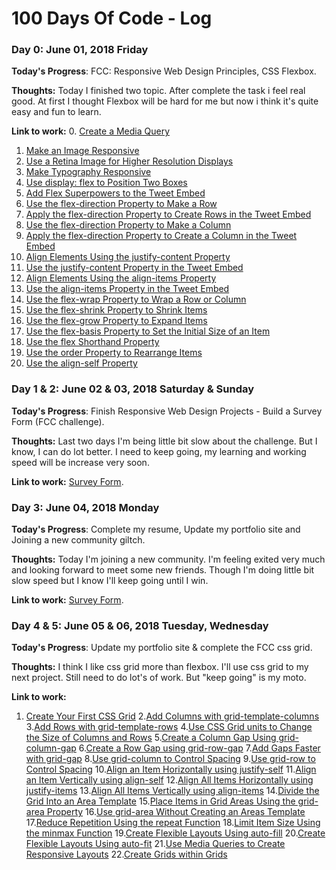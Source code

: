# 100 Days Of Code - Log

### Day 0: June 01, 2018 Friday

**Today's Progress**: FCC: Responsive Web Design Principles, CSS Flexbox.

**Thoughts:** Today I finished two topic. After complete the task i feel real good. At first I thought Flexbox will be hard for me but now i think it's quite easy and fun to learn.

**Link to work:**
0. [Create a Media Query](https://learn.freecodecamp.org/responsive-web-design/responsive-web-design-principles/create-a-media-query)
1. [Make an Image Responsive](https://learn.freecodecamp.org/responsive-web-design/responsive-web-design-principles/make-an-image-responsive)
2. [Use a Retina Image for Higher Resolution Displays](https://learn.freecodecamp.org/responsive-web-design/responsive-web-design-principles/use-a-retina-image-for-higher-resolution-displays)
3. [Make Typography Responsive](https://learn.freecodecamp.org/responsive-web-design/responsive-web-design-principles/make-typography-responsive)
4. [Use display: flex to Position Two Boxes](https://learn.freecodecamp.org/responsive-web-design/css-flexbox/use-display-flex-to-position-two-boxes)
5. [Add Flex Superpowers to the Tweet Embed](https://learn.freecodecamp.org/responsive-web-design/css-flexbox/add-flex-superpowers-to-the-tweet-embed)
6. [Use the flex-direction Property to Make a Row](https://learn.freecodecamp.org/responsive-web-design/css-flexbox/use-the-flex-direction-property-to-make-a-row)
7. [Apply the flex-direction Property to Create Rows in the Tweet Embed](https://learn.freecodecamp.org/responsive-web-design/css-flexbox/apply-the-flex-direction-property-to-create-rows-in-the-tweet-embed)
8. [Use the flex-direction Property to Make a Column](https://learn.freecodecamp.org/responsive-web-design/css-flexbox/use-the-flex-direction-property-to-make-a-column)
9. [Apply the flex-direction Property to Create a Column in the Tweet Embed](https://learn.freecodecamp.org/responsive-web-design/css-flexbox/apply-the-flex-direction-property-to-create-a-column-in-the-tweet-embed)
10. [Align Elements Using the justify-content Property](https://learn.freecodecamp.org/responsive-web-design/css-flexbox/align-elements-using-the-justify-content-property)
11. [Use the justify-content Property in the Tweet Embed](https://learn.freecodecamp.org/responsive-web-design/css-flexbox/use-the-justify-content-property-in-the-tweet-embed)
12. [Align Elements Using the align-items Property](https://learn.freecodecamp.org/responsive-web-design/css-flexbox/align-elements-using-the-align-items-property)
13. [Use the align-items Property in the Tweet Embed](https://learn.freecodecamp.org/responsive-web-design/css-flexbox/use-the-align-items-property-in-the-tweet-embed)
14. [Use the flex-wrap Property to Wrap a Row or Column](https://learn.freecodecamp.org/responsive-web-design/css-flexbox/use-the-flex-wrap-property-to-wrap-a-row-or-column)
15. [Use the flex-shrink Property to Shrink Items](https://learn.freecodecamp.org/responsive-web-design/css-flexbox/use-the-flex-shrink-property-to-shrink-items)
16. [Use the flex-grow Property to Expand Items](https://learn.freecodecamp.org/responsive-web-design/css-flexbox/use-the-flex-grow-property-to-expand-items)
17. [Use the flex-basis Property to Set the Initial Size of an Item](https://learn.freecodecamp.org/responsive-web-design/css-flexbox/use-the-flex-basis-property-to-set-the-initial-size-of-an-item)
18. [Use the flex Shorthand Property](https://learn.freecodecamp.org/responsive-web-design/css-flexbox/use-the-flex-shorthand-property)
19. [Use the order Property to Rearrange Items](https://learn.freecodecamp.org/responsive-web-design/css-flexbox/use-the-order-property-to-rearrange-items)
20. [Use the align-self Property](https://learn.freecodecamp.org/responsive-web-design/css-flexbox/use-the-align-self-property)


### Day 1 & 2: June 02 & 03, 2018 Saturday & Sunday

**Today's Progress**: Finish Responsive Web Design Projects - Build a Survey Form (FCC challenge).

**Thoughts:** Last two days I'm being little bit slow about the challenge. But I know, I can do lot better. I need to keep going, my learning and working speed will be increase very soon.

**Link to work:** [Survey Form](https://github.com/a2-zubair/survey-form).


### Day 3: June 04, 2018 Monday

**Today's Progress**: Complete my resume, Update my portfolio site and Joining a new community giltch.

**Thoughts:** Today I'm joining a new community. I'm feeling exited very much and looking forward to meet some new friends. Though I'm doing little bit slow speed but I know I'll keep going until I win.

**Link to work:** [Survey Form](https://survey-form.glitch.me/).


### Day 4 & 5: June 05 & 06, 2018 Tuesday, Wednesday

**Today's Progress**: Update my portfolio site & complete the FCC css grid.

**Thoughts:** I think I like css grid more than flexbox. I'll use css grid to my next project. Still need to do lot's of work. But "keep going" is my moto. 

**Link to work:** 

1. [Create Your First CSS Grid](https://learn.freecodecamp.org/responsive-web-design/css-grid/create-your-first-css-grid)
2.[Add Columns with grid-template-columns](https://learn.freecodecamp.org/responsive-web-design/css-grid/add-columns-with-grid-template-columns)
3.[Add Rows with grid-template-rows](https://learn.freecodecamp.org/responsive-web-design/css-grid/add-rows-with-grid-template-rows)
4.[Use CSS Grid units to Change the Size of Columns and Rows](https://learn.freecodecamp.org/responsive-web-design/css-grid/use-css-grid-units-to-change-the-size-of-columns-and-rows)
5.[Create a Column Gap Using grid-column-gap](https://learn.freecodecamp.org/responsive-web-design/css-grid/create-a-column-gap-using-grid-column-gap)
6.[Create a Row Gap using grid-row-gap](https://learn.freecodecamp.org/responsive-web-design/css-grid/create-a-row-gap-using-grid-row-gap)
7.[Add Gaps Faster with grid-gap](https://learn.freecodecamp.org/responsive-web-design/css-grid/add-gaps-faster-with-grid-gap)
8.[Use grid-column to Control Spacing](https://learn.freecodecamp.org/responsive-web-design/css-grid/use-grid-column-to-control-spacing)
9.[Use grid-row to Control Spacing](https://learn.freecodecamp.org/responsive-web-design/css-grid/use-grid-row-to-control-spacing)
10.[Align an Item Horizontally using justify-self](https://learn.freecodecamp.org/responsive-web-design/css-grid/align-an-item-horizontally-using-justify-self)
11.[Align an Item Vertically using align-self](https://learn.freecodecamp.org/responsive-web-design/css-grid/align-an-item-vertically-using-align-self)
12.[Align All Items Horizontally using justify-items](https://learn.freecodecamp.org/responsive-web-design/css-grid/align-all-items-horizontally-using-justify-items)
13.[Align All Items Vertically using align-items](https://learn.freecodecamp.org/responsive-web-design/css-grid/align-all-items-vertically-using-align-items)
14.[Divide the Grid Into an Area Template](https://learn.freecodecamp.org/responsive-web-design/css-grid/divide-the-grid-into-an-area-template)
15.[Place Items in Grid Areas Using the grid-area Property](https://learn.freecodecamp.org/responsive-web-design/css-grid/place-items-in-grid-areas-using-the-grid-area-property)
16.[Use grid-area Without Creating an Areas Template](https://learn.freecodecamp.org/responsive-web-design/css-grid/use-grid-area-without-creating-an-areas-template)
17.[Reduce Repetition Using the repeat Function](https://learn.freecodecamp.org/responsive-web-design/css-grid/reduce-repetition-using-the-repeat-function)
18.[Limit Item Size Using the minmax Function](https://learn.freecodecamp.org/responsive-web-design/css-grid/limit-item-size-using-the-minmax-function)
19.[Create Flexible Layouts Using auto-fill](https://learn.freecodecamp.org/responsive-web-design/css-grid/create-flexible-layouts-using-auto-fill)
20.[Create Flexible Layouts Using auto-fit](https://learn.freecodecamp.org/responsive-web-design/css-grid/create-flexible-layouts-using-auto-fit)
21.[Use Media Queries to Create Responsive Layouts](https://learn.freecodecamp.org/responsive-web-design/css-grid/use-media-queries-to-create-responsive-layouts)
22.[Create Grids within Grids](https://learn.freecodecamp.org/responsive-web-design/css-grid/create-grids-within-grids)
